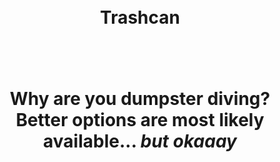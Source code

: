 
<h1 align="center">
<br>
Trashcan
<br>
<br><br>

Why are you dumpster diving? <br>
Better options are most likely available...
_but okaaay_



</h1>
